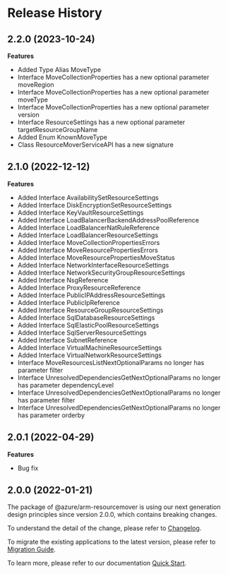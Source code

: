 # Release History
    
## 2.2.0 (2023-10-24)
    
**Features**

  - Added Type Alias MoveType
  - Interface MoveCollectionProperties has a new optional parameter moveRegion
  - Interface MoveCollectionProperties has a new optional parameter moveType
  - Interface MoveCollectionProperties has a new optional parameter version
  - Interface ResourceSettings has a new optional parameter targetResourceGroupName
  - Added Enum KnownMoveType
  - Class ResourceMoverServiceAPI has a new signature
    
    
## 2.1.0 (2022-12-12)
    
**Features**

  - Added Interface AvailabilitySetResourceSettings
  - Added Interface DiskEncryptionSetResourceSettings
  - Added Interface KeyVaultResourceSettings
  - Added Interface LoadBalancerBackendAddressPoolReference
  - Added Interface LoadBalancerNatRuleReference
  - Added Interface LoadBalancerResourceSettings
  - Added Interface MoveCollectionPropertiesErrors
  - Added Interface MoveResourcePropertiesErrors
  - Added Interface MoveResourcePropertiesMoveStatus
  - Added Interface NetworkInterfaceResourceSettings
  - Added Interface NetworkSecurityGroupResourceSettings
  - Added Interface NsgReference
  - Added Interface ProxyResourceReference
  - Added Interface PublicIPAddressResourceSettings
  - Added Interface PublicIpReference
  - Added Interface ResourceGroupResourceSettings
  - Added Interface SqlDatabaseResourceSettings
  - Added Interface SqlElasticPoolResourceSettings
  - Added Interface SqlServerResourceSettings
  - Added Interface SubnetReference
  - Added Interface VirtualMachineResourceSettings
  - Added Interface VirtualNetworkResourceSettings
  - Interface MoveResourcesListNextOptionalParams no longer has parameter filter
  - Interface UnresolvedDependenciesGetNextOptionalParams no longer has parameter dependencyLevel
  - Interface UnresolvedDependenciesGetNextOptionalParams no longer has parameter filter
  - Interface UnresolvedDependenciesGetNextOptionalParams no longer has parameter orderby
    
## 2.0.1 (2022-04-29)

**Features**

  - Bug fix
    
## 2.0.0 (2022-01-21)

The package of @azure/arm-resourcemover is using our next generation design principles since version 2.0.0, which contains breaking changes.

To understand the detail of the change, please refer to [Changelog](https://aka.ms/js-track2-changelog).

To migrate the existing applications to the latest version, please refer to [Migration Guide](https://aka.ms/js-track2-migration-guide).

To learn more, please refer to our documentation [Quick Start](https://aka.ms/azsdk/js/mgmt/quickstart).
